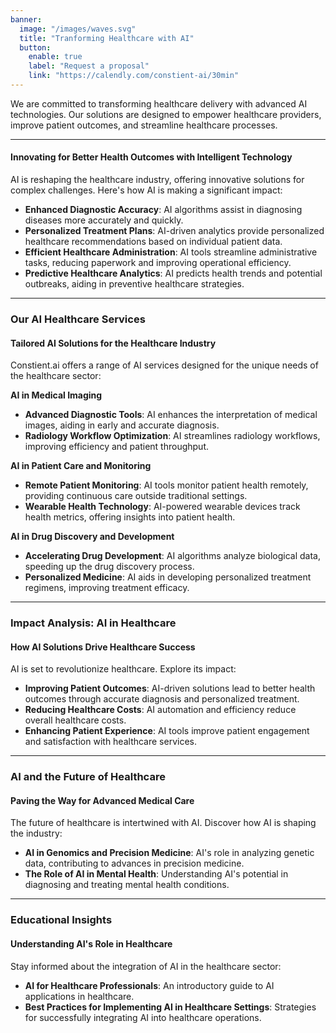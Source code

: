 ```yaml
---
banner:
  image: "/images/waves.svg"
  title: "Tranforming Healthcare with AI"
  button:
    enable: true
    label: "Request a proposal"
    link: "https://calendly.com/constient-ai/30min"
---
```


We are committed to transforming healthcare delivery with advanced AI technologies. Our solutions are designed to empower healthcare providers, improve patient outcomes, and streamline healthcare processes.

---

#### Innovating for Better Health Outcomes with Intelligent Technology

AI is reshaping the healthcare industry, offering innovative solutions for complex challenges. Here's how AI is making a significant impact:

- **Enhanced Diagnostic Accuracy**: AI algorithms assist in diagnosing diseases more accurately and quickly.
- **Personalized Treatment Plans**: AI-driven analytics provide personalized healthcare recommendations based on individual patient data.
- **Efficient Healthcare Administration**: AI tools streamline administrative tasks, reducing paperwork and improving operational efficiency.
- **Predictive Healthcare Analytics**: AI predicts health trends and potential outbreaks, aiding in preventive healthcare strategies.

---

### Our AI Healthcare Services

#### Tailored AI Solutions for the Healthcare Industry

Constient.ai offers a range of AI services designed for the unique needs of the healthcare sector:

**AI in Medical Imaging**

- **Advanced Diagnostic Tools**: AI enhances the interpretation of medical images, aiding in early and accurate diagnosis.
- **Radiology Workflow Optimization**: AI streamlines radiology workflows, improving efficiency and patient throughput.

**AI in Patient Care and Monitoring**

- **Remote Patient Monitoring**: AI tools monitor patient health remotely, providing continuous care outside traditional settings.
- **Wearable Health Technology**: AI-powered wearable devices track health metrics, offering insights into patient health.

**AI in Drug Discovery and Development**

- **Accelerating Drug Development**: AI algorithms analyze biological data, speeding up the drug discovery process.
- **Personalized Medicine**: AI aids in developing personalized treatment regimens, improving treatment efficacy.

---

### Impact Analysis: AI in Healthcare

#### How AI Solutions Drive Healthcare Success

AI is set to revolutionize healthcare. Explore its impact:

- **Improving Patient Outcomes**: AI-driven solutions lead to better health outcomes through accurate diagnosis and personalized treatment.
- **Reducing Healthcare Costs**: AI automation and efficiency reduce overall healthcare costs.
- **Enhancing Patient Experience**: AI tools improve patient engagement and satisfaction with healthcare services.

---

### AI and the Future of Healthcare

#### Paving the Way for Advanced Medical Care

The future of healthcare is intertwined with AI. Discover how AI is shaping the industry:

- **AI in Genomics and Precision Medicine**: AI's role in analyzing genetic data, contributing to advances in precision medicine.
- **The Role of AI in Mental Health**: Understanding AI's potential in diagnosing and treating mental health conditions.

---

### Educational Insights

#### Understanding AI's Role in Healthcare

Stay informed about the integration of AI in the healthcare sector:

- **AI for Healthcare Professionals**: An introductory guide to AI applications in healthcare.
- **Best Practices for Implementing AI in Healthcare Settings**: Strategies for successfully integrating AI into healthcare operations.
